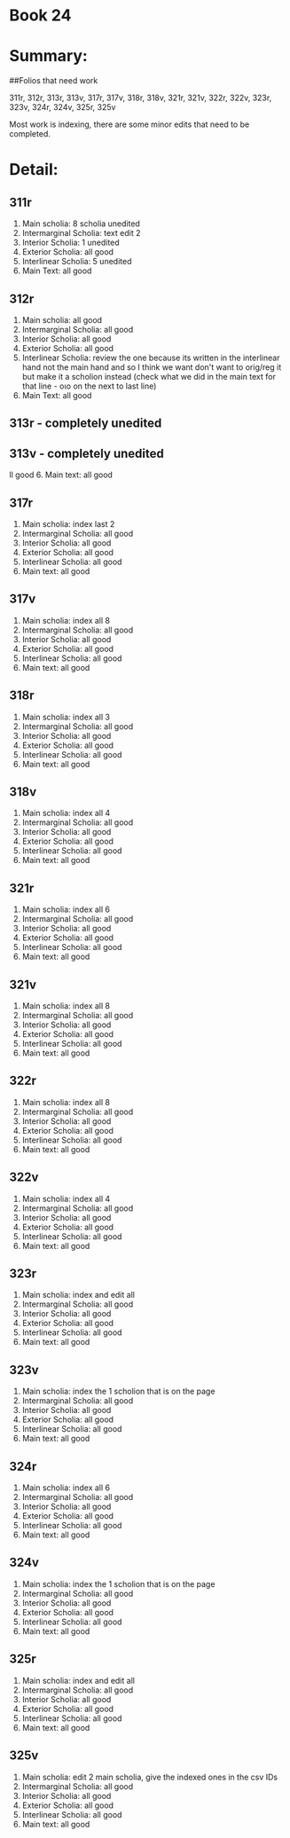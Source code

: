 # Book 24

# Summary:

##Folios that need work

311r, 312r, 313r, 313v, 317r, 317v, 318r, 318v, 321r, 321v, 322r, 322v, 323r, 323v, 324r, 324v, 325r, 325v

Most work is indexing, there are some minor edits that need to be completed. 

# Detail:



## 311r
1. Main scholia: 8 scholia unedited
2. Intermarginal Scholia: text edit 2 
3. Interior Scholia: 1 unedited 
4. Exterior Scholia: all good
5. Interlinear Scholia: 5 unedited 
6. Main Text: all good



## 312r
1. Main scholia: all good
2. Intermarginal Scholia: all good
3. Interior Scholia: all good
4. Exterior Scholia: all good
5. Interlinear Scholia: review the one because its written in the interlinear hand not the main hand and so I think we want don't want to orig/reg it but make it a scholion instead (check what we did in the main text for that line - οιο on the next to last line)
6. Main Text: all good



## 313r - completely unedited

## 313v - completely unedited

ll good
6. Main text: all good

## 317r
1. Main scholia: index last 2 
2. Intermarginal Scholia: all good
3. Interior Scholia: all good
4. Exterior Scholia: all good
5. Interlinear Scholia: all good
6. Main text: all good

## 317v
1. Main scholia: index all 8 
2. Intermarginal Scholia: all good
3. Interior Scholia: all good
4. Exterior Scholia: all good
5. Interlinear Scholia: all good
6. Main text: all good

## 318r
1. Main scholia: index all 3
2. Intermarginal Scholia: all good
3. Interior Scholia: all good
4. Exterior Scholia: all good
5. Interlinear Scholia: all good
6. Main text: all good

## 318v
1. Main scholia: index all 4 
2. Intermarginal Scholia: all good
3. Interior Scholia: all good
4. Exterior Scholia: all good
5. Interlinear Scholia: all good
6. Main text: all good



## 321r
1. Main scholia: index all 6
2. Intermarginal Scholia: all good
3. Interior Scholia: all good
4. Exterior Scholia: all good
5. Interlinear Scholia: all good
6. Main text: all good

## 321v
1. Main scholia: index all 8
2. Intermarginal Scholia: all good
3. Interior Scholia: all good 
4. Exterior Scholia: all good
5. Interlinear Scholia: all good
6. Main text: all good

## 322r
1. Main scholia: index all 8
2. Intermarginal Scholia: all good
3. Interior Scholia: all good
4. Exterior Scholia: all good
5. Interlinear Scholia: all good
6. Main text: all good

## 322v
1. Main scholia: index all 4
2. Intermarginal Scholia: all good
3. Interior Scholia: all good
4. Exterior Scholia: all good
5. Interlinear Scholia: all good
6. Main text: all good

## 323r
1. Main scholia: index and edit all
2. Intermarginal Scholia: all good
3. Interior Scholia: all good
4. Exterior Scholia: all good
5. Interlinear Scholia: all good
6. Main text: all good

## 323v
1. Main scholia: index the 1 scholion that is on the page
2. Intermarginal Scholia: all good
3. Interior Scholia: all good
4. Exterior Scholia: all good
5. Interlinear Scholia: all good
6. Main text: all good

## 324r
1. Main scholia: index all 6
2. Intermarginal Scholia: all good
3. Interior Scholia: all good
4. Exterior Scholia: all good
5. Interlinear Scholia: all good
6. Main text: all good

## 324v
1. Main scholia: index the 1 scholion that is on the page
2. Intermarginal Scholia: all good
3. Interior Scholia: all good
4. Exterior Scholia: all good
5. Interlinear Scholia: all good
6. Main text: all good

## 325r
1. Main scholia: index and edit all
2. Intermarginal Scholia: all good
3. Interior Scholia: all good
4. Exterior Scholia: all good
5. Interlinear Scholia: all good
6. Main text: all good

## 325v
1. Main scholia: edit 2 main scholia, give the indexed ones in the csv IDs
2. Intermarginal Scholia: all good
3. Interior Scholia: all good
4. Exterior Scholia: all good
5. Interlinear Scholia: all good
6. Main text: all good

